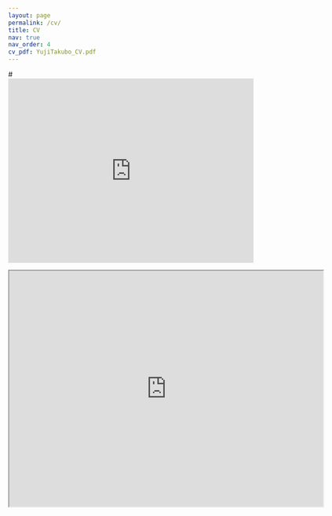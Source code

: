 ```yaml
---
layout: page
permalink: /cv/
title: CV
nav: true
nav_order: 4
cv_pdf: YujiTakubo_CV.pdf
---
```



#<embed src="https://drive.google.com/file/d/1TXmWVjq4FTnD_dliYFqyaxTdxGEIW5SY/view?usp=share_link" width="500" height="375">

<iframe src="https://drive.google.com/file/d/1TXmWVjq4FTnD_dliYFqyaxTdxGEIW5SY/preview" width="640" height="480" allow="autoplay"></iframe>